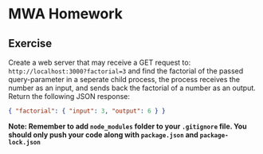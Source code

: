 # MWA Homework
## Exercise
Create a web server that may receive a GET request to: `http://localhost:3000?factorial=3` and find the factorial of the passed query-parameter in a seperate child process, the process receives the number as an input, and sends back the factorial of a number as an output. Return the following JSON response: 
```json
{ "factorial": { "input": 3, "output": 6 } }
```

**Note: Remember to add `node_modules` folder to your `.gitignore` file. You should only push your code along with `package.json` and `package-lock.json`**

